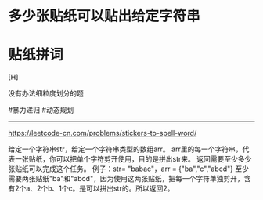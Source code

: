 # 多少张贴纸可以贴出给定字符串
# 贴纸拼词

[H]

没有办法细粒度划分的题

#暴力递归 
#动态规划 

---

https://leetcode-cn.com/problems/stickers-to-spell-word/

给定一个字符串str，给定一个字符串类型的数组arr。
arr里的每一个字符串，代表一张贴纸，你可以把单个字符剪开使用，目的是拼出str来。
返回需要至少多少张贴纸可以完成这个任务。
例子：str= "babac"，arr = {"ba","c","abcd"}
至少需要两张贴纸"ba"和"abcd"，因为使用这两张贴纸，把每一个字符单独剪开，含有2个a、2个b、1个c。是可以拼出str的。所以返回2。
